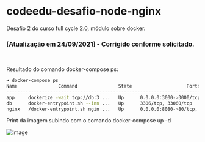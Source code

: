 # codeedu-desafio-node-nginx

Desafio 2 do curso full cycle 2.0, módulo sobre docker.

### [Atualização em 24/09/2021] - Corrigido conforme solicitado.
</br>

Resultado do comando docker-compose ps:
```bash
➜ docker-compose ps           
Name               Command               State                    Ports                  
-----------------------------------------------------------------------------------------
app     dockerize -wait tcp://db:3 ...   Up      0.0.0.0:3000->3000/tcp,:::3000->3000/tcp
db      docker-entrypoint.sh --inn ...   Up      3306/tcp, 33060/tcp                     
nginx   /docker-entrypoint.sh ngin ...   Up      0.0.0.0:8080->80/tcp,:::8080->80/tcp  
```

Print da imagem subindo com o comando docker-compose up -d

![image](https://user-images.githubusercontent.com/67388015/134714398-ea8b6537-4b6f-4534-9c18-6e9d3dd5c8ad.png)
